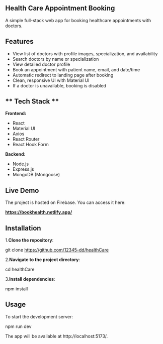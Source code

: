 ## **Health Care Appointment Booking**

A simple full-stack web app for booking healthcare appointments with doctors.

## **Features**

- View list of doctors with profile images, specialization, and availability
- Search doctors by name or specialization
- View detailed doctor profile
- Book an appointment with patient name, email, and date/time
- Automatic redirect to landing page after booking
- Clean, responsive UI with Material UI
- If a doctor is unavailable, booking is disabled

## ** Tech Stack **

**Frontend:**
- React
- Material UI
- Axios
- React Router
- React Hook Form

**Backend:**
- Node.js
- Express.js
- MongoDB (Mongoose)

## **Live Demo**

The project is hosted on Firebase. You can access it here:

**https://bookhealth.netlify.app/**


## **Installation**

1.**Clone the repository**:

  git clone https://github.com/12345-dd/healthCare

2.**Navigate to the project directory**:

  cd healthCare

3.**Install dependencies**:

  npm install

## **Usage**

To start the development server:

npm run dev

The app will be available at http://localhost:5173/.






